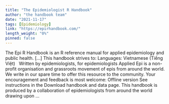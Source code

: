 ```yaml
---
title: "The Epidemiologist R Handbook"
author: "the handbook team"
date: "2021-11-17"
tags: [Epidemiology]
link: "https://epirhandbook.com/"
length_weight: "0%"
pinned: false
---
```


The Epi R Handbook is an R reference manual for applied epidemiology and public health. [...] This handbook strives to: Languages: Vietnamese (Tiếng Việt)   Written by epidemiologists, for epidemiologists Applied Epi is a non-profit organisation and grassroots movement of epis from around the world. We write in our spare time to offer this resource to the community. Your encouragement and feedback is most welcome: Offline version See instructions in the Download handbook and data page. This handbook is produced by a collaboration of epidemiologists from around the world drawing upon ...
